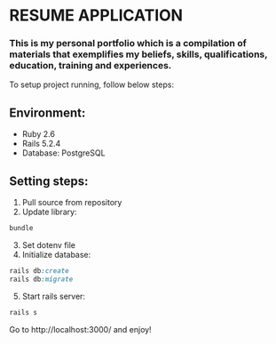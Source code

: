 # RESUME APPLICATION

### This is my personal portfolio which is a compilation of materials that exemplifies my beliefs, skills, qualifications, education, training and experiences.

To setup project running, follow below steps:

## Environment:

- Ruby 2.6
- Rails 5.2.4
- Database: PostgreSQL

## Setting steps:

1. Pull source from repository
2. Update library:

```ruby
bundle
```

3. Set dotenv file
4. Initialize database:

```ruby
rails db:create
rails db:migrate
```

5. Start rails server:

```ruby
rails s
```

Go to http://localhost:3000/ and enjoy!

